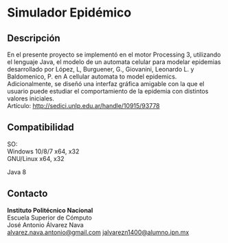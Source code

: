 # Simulador Epidémico

## Descripción

En el presente proyecto se implementó en el motor Processing 3, utilizando el lenguaje Java, el modelo de un automata celular para modelar epidemias desarrollado por López, L, Burguener, G., Giovanini, Leonardo L. y Baldomenico, P. en A cellular automata to model epidemics. Adicionalmente, se diseñó una interfaz gráfica amigable con la que el usuario puede estudiar el comportamiento de la epidemia con distintos valores iniciales.    
Artículo: http://sedici.unlp.edu.ar/handle/10915/93778

## Compatibilidad  

SO:  
Windows 10/8/7  x64, x32  
GNU/Linux x64, x32

Java 8

## Contacto  
**Instituto Politécnico Nacional**  
Escuela Superior de Cómputo    
José Antonio Álvarez Nava  
alvarez.nava.antonio@gmail.com
jalvarezn1400@alumno.ipn.mx
